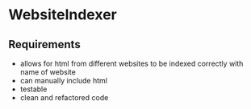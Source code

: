 # WebsiteIndexer



## Requirements 

- allows for html from different websites to be indexed correctly with name of website
- can manually include html 
- testable 
- clean and refactored code 
